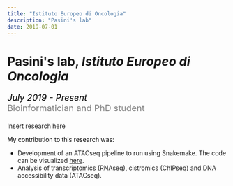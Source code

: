 ```yaml
---
title: "Istituto Europeo di Oncologia"
description: "Pasini's lab"
date: 2019-07-01
---
```



# Pasini's lab, <i>Istituto Europeo di Oncologia</i>
<p style='font-size:20px;color:gray'><em style='color:black;'>July 2019 - Present</em><br>
Bioinformatician and PhD student</p>

<p align='justify'>Insert research here</p>

<p style='color:black;' align='justify'>My contribution to this research was: </p>

<p align='justify'>

* Development of an ATACseq pipeline to run using Snakemake. The code can be visualized [here](https://github.com/amitjavilaventura/ATACseq-snakemake).
* Analysis of transcriptomics (RNAseq), cistromics (ChIPseq) and DNA accessibility data (ATACseq).

</p>

<!--
* <p align='justify'>Analysis of the CRC-related ignorome.</p>
-->
